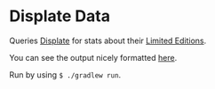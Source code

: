 # Displate Data

Queries [Displate](https://displate.com/) for stats about their [Limited Editions](https://displate.com/limited-edition). 

You can see the output nicely formatted [here](https://docs.google.com/spreadsheets/d/1VQklhZs6vdYVuYK_dliG8BGDXSijjtOfxXN5YIRfVq0/edit?usp=sharing).

Run by using `$ ./gradlew run`.